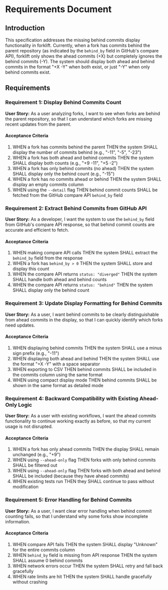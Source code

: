 # Requirements Document

## Introduction

This specification addresses the missing behind commits display functionality in forklift. Currently, when a fork has commits behind the parent repository (as indicated by the `behind_by` field in GitHub's compare API), forklift only shows the ahead commits (+X) but completely ignores the behind commits (-Y). The system should display both ahead and behind commits in the format "+X -Y" when both exist, or just "-Y" when only behind commits exist.

## Requirements

### Requirement 1: Display Behind Commits Count

**User Story:** As a user analyzing forks, I want to see when forks are behind the parent repository, so that I can understand which forks are missing recent updates from the parent.

#### Acceptance Criteria

1. WHEN a fork has commits behind the parent THEN the system SHALL display the number of commits behind (e.g., "-11", "-5", "-23")
2. WHEN a fork has both ahead and behind commits THEN the system SHALL display both counts (e.g., "+9 -11", "+5 -2")
3. WHEN a fork has only behind commits (no ahead) THEN the system SHALL display only the behind count (e.g., "-15")
4. WHEN a fork has no commits ahead or behind THEN the system SHALL display an empty commits column
5. WHEN using the `--detail` flag THEN behind commit counts SHALL be fetched from the GitHub compare API `behind_by` field

### Requirement 2: Extract Behind Commits from GitHub API

**User Story:** As a developer, I want the system to use the `behind_by` field from GitHub's compare API response, so that behind commit counts are accurate and efficient to fetch.

#### Acceptance Criteria

1. WHEN making compare API calls THEN the system SHALL extract the `behind_by` field from the response
2. WHEN a fork has `behind_by > 0` THEN the system SHALL store and display this count
3. WHEN the compare API returns `status: "diverged"` THEN the system SHALL handle both ahead and behind counts
4. WHEN the compare API returns `status: "behind"` THEN the system SHALL display only the behind count

### Requirement 3: Update Display Formatting for Behind Commits

**User Story:** As a user, I want behind commits to be clearly distinguishable from ahead commits in the display, so that I can quickly identify which forks need updates.

#### Acceptance Criteria

1. WHEN displaying behind commits THEN the system SHALL use a minus sign prefix (e.g., "-11")
2. WHEN displaying both ahead and behind THEN the system SHALL use the format "+X -Y" with a space separator
3. WHEN exporting to CSV THEN behind commits SHALL be included in the commits column using the same format
4. WHEN using compact display mode THEN behind commits SHALL be shown in the same format as detailed mode

### Requirement 4: Backward Compatibility with Existing Ahead-Only Logic

**User Story:** As a user with existing workflows, I want the ahead commits functionality to continue working exactly as before, so that my current usage is not disrupted.

#### Acceptance Criteria

1. WHEN a fork has only ahead commits THEN the display SHALL remain unchanged (e.g., "+9")
2. WHEN using `--ahead-only` flag THEN forks with only behind commits SHALL be filtered out
3. WHEN using `--ahead-only` flag THEN forks with both ahead and behind SHALL be included (because they have ahead commits)
4. WHEN existing tests run THEN they SHALL continue to pass without modification

### Requirement 5: Error Handling for Behind Commits

**User Story:** As a user, I want clear error handling when behind commit counting fails, so that I understand why some forks show incomplete information.

#### Acceptance Criteria

1. WHEN compare API fails THEN the system SHALL display "Unknown" for the entire commits column
2. WHEN `behind_by` field is missing from API response THEN the system SHALL assume 0 behind commits
3. WHEN network errors occur THEN the system SHALL retry and fall back gracefully
4. WHEN rate limits are hit THEN the system SHALL handle gracefully without crashing